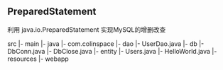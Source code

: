 ## PreparedStatement

利用 java.io.PreparedStatement 实现MySQL的增删改查

src
  |- main
    |- java
	  |- com.colinspace
	    |- dao
     	  |- UserDao.java
		|- db
		  |- DbConn.java
		  |- DbClose.java
		|- entity
		  |- Users.java
		|- HelloWorld.java
	|- resources
	|- webapp
